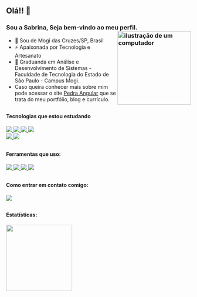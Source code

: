 ## 
 <link rel="stylesheet" href="https://cdn.jsdelivr.net/gh/devicons/devicon@v2.15.1/devicon.min.css">

## Olá!! 👋
### Sou a Sabrina, Seja bem-vindo ao meu perfil. <img src="https://raw.githubusercontent.com/MicaelliMedeiros/micaellimedeiros/master/image/computer-illustration.png" alt="ilustração de um computador" min-width="200px" max-width="200px" width="200px" align="right">

- 🔰  Sou de Mogi das Cruzes/SP, Brasil
- ⚡ Apaixonada por Tecnologia e Artesanato
- 🧠 Graduanda em Análise e Desenvolvimento de Sistemas - Faculdade de Tecnologia do Estado de São Paulo - Campus Mogi.
- Caso queira conhecer mais sobre mim pode acessar o site <a href="https://www.sabrinamariha.com.br">Pedra Angular</a> que se trata do meu portfólio, blog e currículo.


##

#### Tecnologias que estou estudando
<div>
  <a href="https://www.mysql.com/" >
    <img src="https://skillicons.dev/icons?i=mysql"/>
  </a>
  <a href="https://dev.java/" >
    <img src="https://skillicons.dev/icons?i=python"/>
  </a>
  
  <a href="https://dev.java/" >
    <img src="https://skillicons.dev/icons?i=java"/>
  </a>
  
  <a href="https://git-scm.com/" >
    <img src="https://skillicons.dev/icons?i=git"/>
  </a>

<div>
  <a href="https://www.postgresql.org/" >
    <img src="https://skillicons.dev/icons?i=postgres"/>
  </a>
 
 
  
  
  <a href="https://aws.amazon.com/pt/free/?gclid=CjwKCAiAu9yqBhBmEiwAHTx5p9UfN-GDFcotgZuLXhbM2Nphgjzf4DD_cf44mloSF-q7ryiGCOui0hoCk68QAvD_BwE&trk=2ee11bb2-bc40-4546-9852-2c4ad8e8f646&sc_channel=ps&ef_id=CjwKCAiAu9yqBhBmEiwAHTx5p9UfN-GDFcotgZuLXhbM2Nphgjzf4DD_cf44mloSF-q7ryiGCOui0hoCk68QAvD_BwE:G:s&s_kwcid=AL!4422!3!561843094929!e!!g!!aws!15278604629!130587771740&all-free-tier.sort-by=item.additionalFields.SortRank&all-free-tier.sort-order=asc&awsf.Free%20Tier%20Types=*all&awsf.Free%20Tier%20Categories=*all" >
    <img src="https://skillicons.dev/icons?i=aws"/>
  </a>
 

  
  
##

#### Ferramentas que uso:
<div>
  <a href="https://www.vim.org/" >
    <img src="https://skillicons.dev/icons?i=vim"/>
  </a>
  
  <a href="https://code.visualstudio.com/" >
    <img src="https://skillicons.dev/icons?i=vscode"/>
  </a>
  
  <a href="https://developer.android.com/studio" >
    <img src="https://skillicons.dev/icons?i=androidstudio"/>
  </a>
  
  <a href="https://www.postman.com/" >
    <img src="https://skillicons.dev/icons?i=postman"/>
  </a>
  
  
  

##

#### Como entrar em contato comigo:
<div>
<a href="https://www.linkedin.com/in/sabrina-mariha/" target="_blank"><img src="https://img.shields.io/badge/-LinkedIn-%230077B5?style=for-the-badge&logo=linkedin&logoColor=white" target="_blank"></a>       
</div>

##


#### Estatísticas:
<div>
<a href="https://github.com/sabrinamariha">
<img loading="lazy" height="180em" src="https://github-readme-stats.vercel.app/api/top-langs/?username=sabrinamariha&layout=compact&langs_count=7&theme=radical"/>

</div>





##


